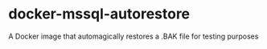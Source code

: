 # docker-mssql-autorestore
A Docker image that automagically restores a .BAK file for testing purposes
